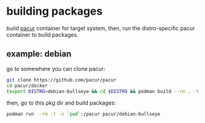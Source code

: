 
# building packages

build [pacur](https://github.com/pacur/pacur) container for target system, then, run the distro-specific pacur container to build packages.

## example: debian

go to somewhere you can clone pacur:
```sh
git clone https://github.com/pacur/pacur
cd pacur/docker
(export DISTRO=debian-bullseye && cd $DISTRO && podman build --rm . -t "pacur/$DISTRO")
```

then, go to this pkg dir and build packages:
```sh
podman run --rm -t -v `pwd`:/pacur pacur/debian-bullseye
```
